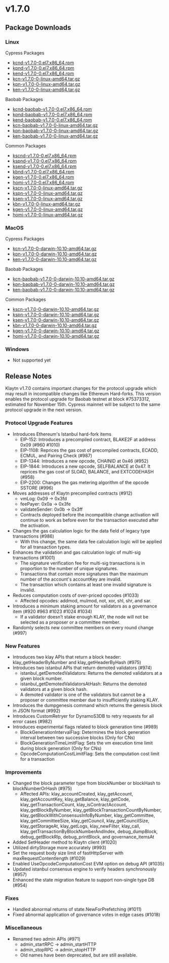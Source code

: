 # v1.7.0

## Package Downloads <a href="#package-downloads" id="package-downloads"></a>

### Linux <a href="#linux" id="linux"></a>

Cypress Packages

* [kcnd-v1.7.0-0.el7.x86\_64.rpm](https://packages.klaytn.net/klaytn/v1.7.0/kcnd-v1.7.0-0.el7.x86\_64.rpm)
* [kpnd-v1.7.0-0.el7.x86\_64.rpm](https://packages.klaytn.net/klaytn/v1.7.0/kpnd-v1.7.0-0.el7.x86\_64.rpm)
* [kend-v1.7.0-0.el7.x86\_64.rpm](https://packages.klaytn.net/klaytn/v1.7.0/kend-v1.7.0-0.el7.x86\_64.rpm)
* [kcn-v1.7.0-0-linux-amd64.tar.gz](https://packages.klaytn.net/klaytn/v1.7.0/kcn-v1.7.0-0-linux-amd64.tar.gz)
* [kpn-v1.7.0-0-linux-amd64.tar.gz](https://packages.klaytn.net/klaytn/v1.7.0/kpn-v1.7.0-0-linux-amd64.tar.gz)
* [ken-v1.7.0-0-linux-amd64.tar.gz](https://packages.klaytn.net/klaytn/v1.7.0/ken-v1.7.0-0-linux-amd64.tar.gz)

Baobab Packages

* [kcnd-baobab-v1.7.0-0.el7.x86\_64.rpm](https://packages.klaytn.net/klaytn/v1.7.0/kcnd-baobab-v1.7.0-0.el7.x86\_64.rpm)
* [kpnd-baobab-v1.7.0-0.el7.x86\_64.rpm](https://packages.klaytn.net/klaytn/v1.7.0/kpnd-baobab-v1.7.0-0.el7.x86\_64.rpm)
* [kend-baobab-v1.7.0-0.el7.x86\_64.rpm](https://packages.klaytn.net/klaytn/v1.7.0/kend-baobab-v1.7.0-0.el7.x86\_64.rpm)
* [kcn-baobab-v1.7.0-0-linux-amd64.tar.gz](https://packages.klaytn.net/klaytn/v1.7.0/kcn-baobab-v1.7.0-0-linux-amd64.tar.gz)
* [kpn-baobab-v1.7.0-0-linux-amd64.tar.gz](https://packages.klaytn.net/klaytn/v1.7.0/kpn-baobab-v1.7.0-0-linux-amd64.tar.gz)
* [ken-baobab-v1.7.0-0-linux-amd64.tar.gz](https://packages.klaytn.net/klaytn/v1.7.0/ken-baobab-v1.7.0-0-linux-amd64.tar.gz)

Common Packages

* [kscnd-v1.7.0-0.el7.x86\_64.rpm](https://packages.klaytn.net/klaytn/v1.7.0/kscnd-v1.7.0-0.el7.x86\_64.rpm)
* [kspnd-v1.7.0-0.el7.x86\_64.rpm](https://packages.klaytn.net/klaytn/v1.7.0/kspnd-v1.7.0-0.el7.x86\_64.rpm)
* [ksend-v1.7.0-0.el7.x86\_64.rpm](https://packages.klaytn.net/klaytn/v1.7.0/ksend-v1.7.0-0.el7.x86\_64.rpm)
* [kbnd-v1.7.0-0.el7.x86\_64.rpm](https://packages.klaytn.net/klaytn/v1.7.0/kbnd-v1.7.0-0.el7.x86\_64.rpm)
* [kgen-v1.7.0-0.el7.x86\_64.rpm](https://packages.klaytn.net/klaytn/v1.7.0/kgen-v1.7.0-0.el7.x86\_64.rpm)
* [homi-v1.7.0-0.el7.x86\_64.rpm](https://packages.klaytn.net/klaytn/v1.7.0/homi-v1.7.0-0.el7.x86\_64.rpm)
* [kscn-v1.7.0-0-linux-amd64.tar.gz](https://packages.klaytn.net/klaytn/v1.7.0/kscn-v1.7.0-0-linux-amd64.tar.gz)
* [kspn-v1.7.0-0-linux-amd64.tar.gz](https://packages.klaytn.net/klaytn/v1.7.0/kspn-v1.7.0-0-linux-amd64.tar.gz)
* [ksen-v1.7.0-0-linux-amd64.tar.gz](https://packages.klaytn.net/klaytn/v1.7.0/ksen-v1.7.0-0-linux-amd64.tar.gz)
* [kbn-v1.7.0-0-linux-amd64.tar.gz](https://packages.klaytn.net/klaytn/v1.7.0/kbn-v1.7.0-0-linux-amd64.tar.gz)
* [kgen-v1.7.0-0-linux-amd64.tar.gz](https://packages.klaytn.net/klaytn/v1.7.0/kgen-v1.7.0-0-linux-amd64.tar.gz)
* [homi-v1.7.0-0-linux-amd64.tar.gz](https://packages.klaytn.net/klaytn/v1.7.0/homi-v1.7.0-0-linux-amd64.tar.gz)

### MacOS <a href="#macos" id="macos"></a>

Cypress Packages

* [kcn-v1.7.0-0-darwin-10.10-amd64.tar.gz](https://packages.klaytn.net/klaytn/v1.7.0/kcn-v1.7.0-0-darwin-10.10-amd64.tar.gz)
* [kpn-v1.7.0-0-darwin-10.10-amd64.tar.gz](https://packages.klaytn.net/klaytn/v1.7.0/kpn-v1.7.0-0-darwin-10.10-amd64.tar.gz)
* [ken-v1.7.0-0-darwin-10.10-amd64.tar.gz](https://packages.klaytn.net/klaytn/v1.7.0/ken-v1.7.0-0-darwin-10.10-amd64.tar.gz)

Baobab Packages

* [kcn-baobab-v1.7.0-0-darwin-10.10-amd64.tar.gz](https://packages.klaytn.net/klaytn/v1.7.0/kcn-baobab-v1.7.0-0-darwin-10.10-amd64.tar.gz)
* [kpn-baobab-v1.7.0-0-darwin-10.10-amd64.tar.gz](https://packages.klaytn.net/klaytn/v1.7.0/kpn-baobab-v1.7.0-0-darwin-10.10-amd64.tar.gz)
* [ken-baobab-v1.7.0-0-darwin-10.10-amd64.tar.gz](https://packages.klaytn.net/klaytn/v1.7.0/ken-baobab-v1.7.0-0-darwin-10.10-amd64.tar.gz)

Common Packages

* [kscn-v1.7.0-0-darwin-10.10-amd64.tar.gz](https://packages.klaytn.net/klaytn/v1.7.0/kscn-v1.7.0-0-darwin-10.10-amd64.tar.gz)
* [kspn-v1.7.0-0-darwin-10.10-amd64.tar.gz](https://packages.klaytn.net/klaytn/v1.7.0/kspn-v1.7.0-0-darwin-10.10-amd64.tar.gz)
* [ksen-v1.7.0-0-darwin-10.10-amd64.tar.gz](https://packages.klaytn.net/klaytn/v1.7.0/ksen-v1.7.0-0-darwin-10.10-amd64.tar.gz)
* [kbn-v1.7.0-0-darwin-10.10-amd64.tar.gz](https://packages.klaytn.net/klaytn/v1.7.0/kbn-v1.7.0-0-darwin-10.10-amd64.tar.gz)
* [kgen-v1.7.0-0-darwin-10.10-amd64.tar.gz](https://packages.klaytn.net/klaytn/v1.7.0/kgen-v1.7.0-0-darwin-10.10-amd64.tar.gz)
* [homi-v1.7.0-0-darwin-10.10-amd64.tar.gz](https://packages.klaytn.net/klaytn/v1.7.0/homi-v1.7.0-0-darwin-10.10-amd64.tar.gz)

### Windows <a href="#windows" id="windows"></a>

* Not supported yet

## Release Notes <a href="#release-notes" id="release-notes"></a>

Klaytn v1.7.0 contains important changes for the protocol upgrade which may result in incompatible changes like Ethereum Hard-forks. This version enables the protocol upgrade for Baobab testnet at block #75373312, estimated for November 15th. Cypress mainnet will be subject to the same protocol upgrade in the next version.

### Protocol Upgrade Features

* Introduces Ethereum's Istanbul hard-fork items
  * EIP-152: Introduces a precompiled contract, BLAKE2F at address 0x09 (#960 #1010)
  * EIP-1108: Reprices the gas cost of precompiled contracts, ECADD, ECMUL, and Pairing Check (#987)
  * EIP-1344: Introduces a new opcode, CHAINID at 0x46 (#952)
  * EIP-1844: Introduces a new opcode, SELFBALANCE at 0x47. It reprices the gas cost of SLOAD, BALANCE, and EXTCODEHASH (#958)
  * EIP-2200: Changes the gas metering algorithm of the opcode SSTORE (#996)
* Moves addresses of Klaytn precompiled contracts (#912)
  * vmLog: 0x09 → 0x3fd
  * feePayer: 0x0a → 0x3fe
  * validateSender: 0x0b → 0x3ff
  * Contracts deployed before the incompatible change activation will continue to work as before even for the transaction executed after the activation.
* Changes the gas calculation logic for the data field of legacy type transactions (#986)
  * With this change, the same data fee calculation logic will be applied for all transaction types.
* Enhances the validation and gas calculation logic of multi-sig transactions (#1001)
  * The signature verification fee for multi-sig transactions is in proportion to the number of unique signatures.
  * Transactions that contain more signatures than the maximum number of the account's accountKey are invalid.
  * The transaction which contains at least one invalid signature is invalid.
* Reduces computation costs of over-priced opcodes (#1033)
  * Affected opcodes: addmod, mulmod, not, xor, shl, shr, and sar.
* Introduces a minimum staking amount for validators as a governance item (#920 #963 #1023 #1024 #1034)
  * If a validator doesn’t stake enough KLAY, the node will not be selected as a proposer or a committee member.
* Randomly selects new committee members on every round change (#997)

### New Features

* Introduces two klay APIs that return a block header: klay\_getHeaderByNumber and klay\_getHeaderByHash (#975)
* Introduces two istanbul APIs that return demoted validators (#974)
  * istanbul\_getDemotedValidators: Returns the demoted validators at a given block number.
  * istanbul\_getDemotedValidatorsAtHash: Returns the demoted validators at a given block hash.
  * A demoted validator is one of the validators but cannot be a proposer or committee member due to insufficiently staking KLAY.
* Introduces the dumpgenesis command which returns the genesis block in JSON format (#992)
* Introduces CustomRetryer for DynamoS3DB to retry requests for all error cases (#982)
* Introduces experimental flags related to block generation time (#989)
  * BlockGenerationIntervalFlag: Determines the block generation interval between two successive blocks (Only for CNs)
  * BlockGenerationTimeLimitFlag: Sets the vm execution time limit during block generation (Only for CNs)
  * OpcodeComputationCostLimitFlag: Sets the computation cost limit for a transaction

### Improvements

* Changed the block parameter type from blockNumber or blockHash to blockNumberOrHash (#975)
  * Affected APIs: klay\_accountCreated, klay\_getAccount, klay\_getAccountKey, klay\_getBalance, klay\_getCode, klay\_getTransactionCount, klay\_isContractAccount, klay\_getBlockByNumber, klay\_getBlockTransactionCountByNumber, klay\_getBlockWithConsensusInfoByNumber, klay\_getCommittee, klay\_getCommitteeSize, klay\_getCouncil, klay\_getCouncilSize, klay\_getStorageAt, klay\_getLogs, klay\_newFilter, klay\_call, klay\_getTransactionByBlockNumberAndIndex, debug\_dumpBlock, debug\_getBlockRlp, debug\_printBlock, and governance\_itemsAt
* Added SetHeader method to Klaytn client (#1020)
* Utilized dirtyStorage more accurately (#993)
* Set the request body size limit of fastHttpServer with maxRequestContentlength (#1029)
* Enabled UseOpcodeComputationCost EVM option on debug API (#1035)
* Updated istanbul consensus engine to verify headers synchronously (#957)
* Enhanced the state migration feature to support non-single type DB (#954)

### Fixes

* Handled abnormal returns of state.NewForPrefetching (#1011)
* Fixed abnormal application of governance votes in edge cases (#1018)

### Miscellaneous

* Renamed two admin APIs (#971)
  * admin\_startRPC → admin\_startHTTP
  * admin\_stopRPC → admin\_stopHTTP
  * Old names have been deprecated, but are still available.
